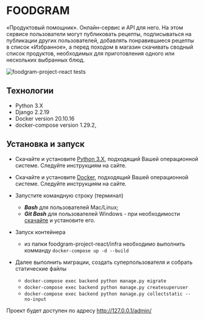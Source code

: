 # FOODGRAM

«Продуктовый помощник». Онлайн-сервис и API для него. На этом сервисе пользователи могут публиковать рецепты, подписываться на публикации других пользователей, добавлять понравившиеся рецепты в список «Избранное», а перед походом в магазин скачивать сводный список продуктов, необходимых для приготовления одного или нескольких выбранных блюд.

![foodgram-project-react tests](https://github.com/antonysan/foodgram-project-react/actions/workflows/foodgram_workflow.yaml/badge.svg)

## <a name="tech">Технологии</a>

- Python 3.X
- Django 2.2.19
- Docker version 20.10.16
- docker-compose version 1.29.2,

## <a name="install">Установка и запуск</a>

- Скачайте и установите [Python 3.X](https://www.python.org/downloads/), подходящий Вашей операционной системе. Следуйте инструкциям на сайте.
- Скачайте и установите [Docker](https://docs.docker.com/desktop/windows/install/), подходящий Вашей операционной системе. Следуйте инструкциям на сайте.

- Запустите командную строку (терминал)
  - ___Bash___ для пользователей Mac/Linux;
  - ___Git Bash___ для пользователей Windows - при необходимости [скачайте](https://gitforwindows.org/) и установите его.
  
- Запуск контейнера
  - из папки foodgram-project-react/infra необходимо выполнить комманду ```docker-compose up -d --build```
- Далее выполнить миграции, создать суперпользователя и собрать статические файлы
  - ```docker-compose exec backend python manage.py migrate```
  - ```docker-compose exec backend python manage.py createsuperuser```
  - ```docker-compose exec backend python manage.py collectstatic --no-input```

Проект будет доступен по адресу <http://127.0.0.1/admin/>
